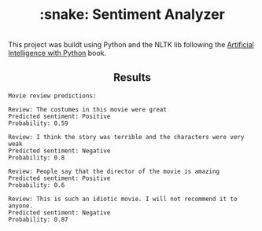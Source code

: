 <h1 align='center'>:snake: Sentiment Analyzer</h1>
<br>
<span>This project was buildt using Python and the NLTK lib following the <a href='https://www.amazon.com/Artificial-Intelligence-Python-Comprehensive-Intelligent/dp/178646439X'>Artificial Intelligence with Python</a> book.</span>
<br>
<h2 align='center'>Results</h2>

```
Movie review predictions:

Review: The costumes in this movie were great
Predicted sentiment: Positive
Probability: 0.59

Review: I think the story was terrible and the characters were very weak
Predicted sentiment: Negative
Probability: 0.8

Review: People say that the director of the movie is amazing
Predicted sentiment: Positive
Probability: 0.6

Review: This is such an idiotic movie. I will not recommend it to anyone.
Predicted sentiment: Negative
Probability: 0.87
```
<br>
